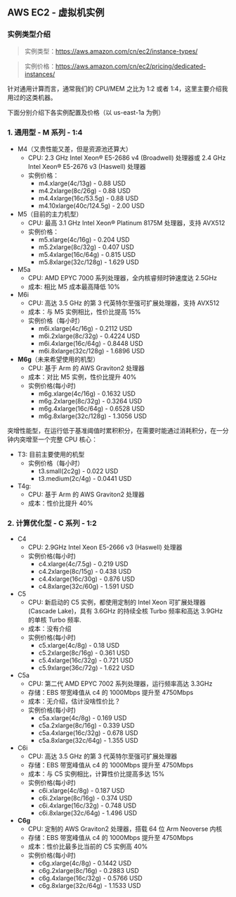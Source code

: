 ## AWS EC2 - 虚拟机实例


### 实例类型介绍

> 实例类型：https://aws.amazon.com/cn/ec2/instance-types/

>实例价格：https://aws.amazon.com/cn/ec2/pricing/dedicated-instances/

针对通用计算而言，通常我们的 CPU/MEM 之比为 1:2 或者 1:4，这里主要介绍我用过的这类机器。

下面分别介绍下各实例配置及价格（以 us-east-1a 为例）

### 1. 通用型 - M 系列 - 1:4

- M4（又贵性能又差，但是资源池还算大）
  - CPU: 2.3 GHz Intel Xeon® E5-2686 v4 (Broadwell) 处理器或 2.4 GHz Intel Xeon® E5-2676 v3 (Haswell) 处理器
  - 实例价格：
    - m4.xlarge(4c/13g) - 0.88 USD
    - m4.2xlarge(8c/26g) - 0.88 USD
    - m4.4xlarge(16c/53.5g) - 0.88 USD
    - m4.10xlarge(40c/124.5g) - 2.00 USD
- M5（目前的主力机型）
  - CPU: 最高 3.1 GHz Intel Xeon® Platinum 8175M 处理器，支持 AVX512
  - 实例价格：
    - m5.xlarge(4c/16g) - 0.204 USD
    - m5.2xlarge(8c/32g) - 0.407 USD
    - m5.4xlarge(16c/64g) - 0.815 USD
    - m5.8xlarge(32c/128g) - 1.629 USD
- M5a
  - CPU: AMD EPYC 7000 系列处理器，全内核睿频时钟速度达 2.5GHz
  - 成本: 相比 M5 成本最高降低 10%
- M6i
  - CPU: 高达 3.5 GHz 的第 3 代英特尔至强可扩展处理器，支持 AVX512
  - 成本：与 M5 实例相比，性价比提高 15%
  - 实例价格（每小时）
    - m6i.xlarge(4c/16g) - 0.2112 USD
    - m6i.2xlarge(8c/32g) - 0.4224 USD
    - m6i.4xlarge(16c/64g) - 0.8448 USD
    - m6i.8xlarge(32c/128g) - 1.6896 USD
- **M6g**（未来希望使用的机型）
  - CPU: 基于 Arm 的 AWS Graviton2 处理器
  - 成本：对比 M5 实例，性价比提升 40%
  - 实例价格(每小时)
    - m6g.xlarge(4c/16g) - 0.1632 USD
    - m6g.2xlarge(8c/32g) - 0.3264 USD
    - m6g.4xlarge(16c/64g) - 0.6528 USD
    - m6g.8xlarge(32c/128g) - 1.3056 USD

突增性能型，在运行低于基准阈值时累积积分，在需要时能通过消耗积分，在一分钟内突增至一个完整 CPU 核心：

- T3: 目前主要使用的机型
  - 实例价格（每小时）
    - t3.small(2c2g) - 0.022 USD
    - t3.medium(2c/4g) - 0.0441 USD
- T4g: 
  - CPU: 基于 Arm 的 AWS Graviton2 处理器
  - 成本：性价比提升 40%

### 2. 计算优化型 - C 系列 - 1:2

- C4
  - CPU: 2.9GHz Intel Xeon E5-2666 v3 (Haswell) 处理器
  - 实例价格(每小时)
    - c4.xlarge(4c/7.5g) - 0.219 USD
    - c4.2xlarge(8c/15g) - 0.438 USD
    - c4.4xlarge(16c/30g) - 0.876 USD
    - c4.8xlarge(32c/60g) - 1.591 USD
- C5
  - CPU: 新启动的 C5 实例，都使用定制的 Intel Xeon 可扩展处理器 (Cascade Lake)，具有 3.6GHz 的持续全核 Turbo 频率和高达 3.9GHz 的单核 Turbo 频率.
  - 成本：没有介绍
  - 实例价格(每小时)
    - c5.xlarge(4c/8g) - 0.18 USD
    - c5.2xlarge(8c/16g) - 0.361 USD
    - c5.4xlarge(16c/32g) - 0.721 USD
    - c5.9xlarge(36c/72g) - 1.622 USD
- C5a
  - CPU: 第二代 AMD EPYC 7002 系列处理器，运行频率高达 3.3GHz
  - 存储：EBS 带宽峰值从 c4 的 1000Mbps 提升至 4750Mbps
  - 成本：无介绍，估计没啥性价比？
  - 实例价格(每小时)
    - c5a.xlarge(4c/8g) - 0.169 USD
    - c5a.2xlarge(8c/16g) - 0.339 USD
    - c5a.4xlarge(16c/32g) - 0.678 USD
    - c5a.8xlarge(32c/64g) - 1.355 USD
- C6i
  - CPU: 高达 3.5 GHz 的第 3 代英特尔至强可扩展处理器
  - 存储：EBS 带宽峰值从 c4 的 1000Mbps 提升至 4750Mbps
  - 成本：与 C5 实例相比，计算性价比提高多达 15%
  - 实例价格(每小时)
    - c6i.xlarge(4c/8g) - 0.187 USD
    - c6i.2xlarge(8c/16g) - 0.374 USD
    - c6i.4xlarge(16c/32g) - 0.748 USD
    - c6i.8xlarge(32c/64g) - 1.496 USD
- **C6g**
  - CPU: 定制的 AWS Graviton2 处理器，搭载 64 位 Arm Neoverse 内核
  - 存储：EBS 带宽峰值从 c4 的 1000Mbps 提升至 4750Mbps
  - 成本：性价比最多比当前的 C5 实例高 40%
  - 实例价格(每小时)
    - c6g.xlarge(4c/8g) - 0.1442 USD
    - c6g.2xlarge(8c/16g) - 0.2883 USD
    - c6g.4xlarge(16c/32g) - 0.5766 USD
    - c6g.8xlarge(32c/64g) - 1.1533 USD


